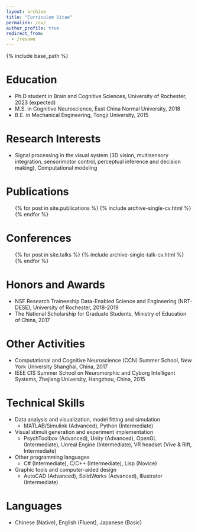 ```yaml
---
layout: archive
title: "Curriculum Vitae"
permalink: /cv/
author_profile: true
redirect_from:
  - /resume
---
```


{% include base_path %}

Education
======
* Ph.D student in Brain and Cognitive Sciences, University of Rochester, 2023 (expected)
* M.S. in Cognitive Neuroscience, East China Normal University, 2018
* B.E. in Mechanical Engineering, Tongji University, 2015

Research Interests
======
* Signal processing in the visual system (3D vision, multisensory integration, sensorimotor control, perceptual inference and decision making), Computational modeling

Publications
======
  <ul>{% for post in site.publications %}
    {% include archive-single-cv.html %}
  {% endfor %}</ul>
  
Conferences
======
  <ul>{% for post in site.talks %}
    {% include archive-single-talk-cv.html %}
  {% endfor %}</ul>

Honors and Awards
======
* NSF Research Traineeship Data-Enabled Science and Engineering (NRT-DESE), University of Rochester, 2018-2019
* The National Scholarship for Graduate Students, Ministry of Education of China, 2017

Other Activities
======
* Computational and Cognitive Neuroscience (CCN) Summer School, New York University Shanghai, China, 2017
* IEEE CIS Summer School on Neuromorphic and Cyborg Intelligent Systems, Zhejiang University, Hangzhou, China, 2015

Technical Skills
======
* Data analysis and visualization, model fitting and simulation
  * MATLAB/Simulink (Advanced), Python (Intermediate)
* Visual stimuli generation and experiment implementation
  * PsychToolbox (Advanced), Unity (Advanced), OpenGL (Intermediate), Unreal Engine (Intermediate), VR headset (Vive & Rift, Intermediate)
* Other programming languages
  * C# (Intermediate), C/C++ (Intermediate), Lisp (Novice)
* Graphic tools and computer-aided design
  * AutoCAD (Advanced), SolidWorks (Advanced), Illustrator (Intermediate)

Languages
=======
* Chinese (Native), English (Fluent), Japanese (Basic)

